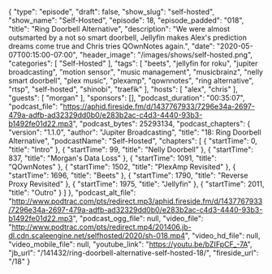 {
  "type": "episode",
  "draft": false,
  "show_slug": "self-hosted",
  "show_name": "Self-Hosted",
  "episode": 18,
  "episode_padded": "018",
  "title": "Ring Doorbell Alternative",
  "description": "We were almost outsmarted by a not so smart doorbell, Jellyfin makes Alex's prediction dreams come true and Chris tries QOwnNotes again.",
  "date": "2020-05-07T00:15:00-07:00",
  "header_image": "/images/shows/self-hosted.png",
  "categories": [
    "Self-Hosted"
  ],
  "tags": [
    "beets",
    "jellyfin for roku",
    "jupiter broadcasting",
    "motion sensor",
    "music management",
    "musicbrainz",
    "nelly smart doorbell",
    "plex music",
    "plexamp",
    "qownnotes",
    "ring alternative",
    "rtsp",
    "self-hosted",
    "shinobi",
    "traefik"
  ],
  "hosts": [
    "alex",
    "chris"
  ],
  "guests": [
    "morgan"
  ],
  "sponsors": [],
  "podcast_duration": "00:35:07",
  "podcast_file": "https://aphid.fireside.fm/d/1437767933/7296e34a-2697-479a-adfb-ad32329dd0b0/e283b2ac-c4d3-4440-93b3-b1492fe01d22.mp3",
  "podcast_bytes": 25293134,
  "podcast_chapters": {
    "version": "1.1.0",
    "author": "Jupiter Broadcasting",
    "title": "18: Ring Doorbell Alternative",
    "podcastName": "Self-Hosted",
    "chapters": [
      {
        "startTime": 0,
        "title": "Intro"
      },
      {
        "startTime": 99,
        "title": "Nelly Doorbell"
      },
      {
        "startTime": 837,
        "title": "Morgan's Data Loss"
      },
      {
        "startTime": 1091,
        "title": "QOwnNotes"
      },
      {
        "startTime": 1502,
        "title": "PlexAmp Revisited"
      },
      {
        "startTime": 1696,
        "title": "Beets"
      },
      {
        "startTime": 1790,
        "title": "Reverse Proxy Revisited"
      },
      {
        "startTime": 1975,
        "title": "Jellyfin"
      },
      {
        "startTime": 2011,
        "title": "Outro"
      }
    ]
  },
  "podcast_alt_file": "http://www.podtrac.com/pts/redirect.mp3/aphid.fireside.fm/d/1437767933/7296e34a-2697-479a-adfb-ad32329dd0b0/e283b2ac-c4d3-4440-93b3-b1492fe01d22.mp3",
  "podcast_ogg_file": null,
  "video_file": "http://www.podtrac.com/pts/redirect.mp4/201406.jb-dl.cdn.scaleengine.net/selfhosted/2020/sh-018.mp4",
  "video_hd_file": null,
  "video_mobile_file": null,
  "youtube_link": "https://youtu.be/bZIFpCF_-7A",
  "jb_url": "/141432/ring-doorbell-alternative-self-hosted-18/",
  "fireside_url": "/18"
}

